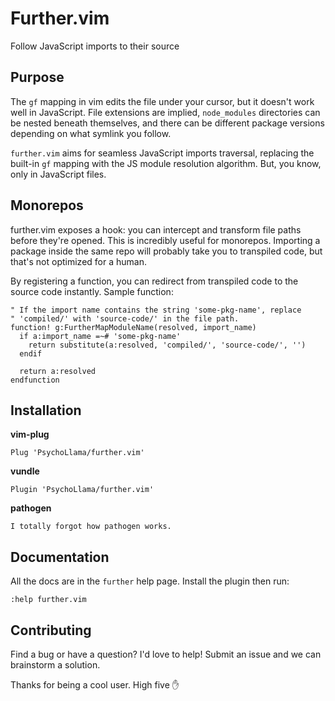 # Further.vim
Follow JavaScript imports to their source

## Purpose
The `gf` mapping in vim edits the file under your cursor, but it doesn't work
well in JavaScript. File extensions are implied, `node_modules` directories
can be nested beneath themselves, and there can be different package versions
depending on what symlink you follow.

`further.vim` aims for seamless JavaScript imports traversal, replacing the
built-in `gf` mapping with the JS module resolution algorithm. But, you know,
only in JavaScript files.

## Monorepos
further.vim exposes a hook: you can intercept and transform file paths before
they're opened. This is incredibly useful for monorepos. Importing a package
inside the same repo will probably take you to transpiled code, but that's not
optimized for a human.

By registering a function, you can redirect from transpiled code to the source
code instantly. Sample function:

```viml
" If the import name contains the string 'some-pkg-name', replace
" 'compiled/' with 'source-code/' in the file path.
function! g:FurtherMapModuleName(resolved, import_name)
  if a:import_name =~# 'some-pkg-name'
    return substitute(a:resolved, 'compiled/', 'source-code/', '')
  endif

  return a:resolved
endfunction
```

## Installation
**vim-plug**
```viml
Plug 'PsychoLlama/further.vim'
```

**vundle**
```viml
Plugin 'PsychoLlama/further.vim'
```

**pathogen**
```
I totally forgot how pathogen works.
```

## Documentation
All the docs are in the `further` help page. Install the plugin then run:
```viml
:help further.vim
```

## Contributing
Find a bug or have a question? I'd love to help! Submit an issue and we can
brainstorm a solution.

Thanks for being a cool user. High five :raised_hand:
